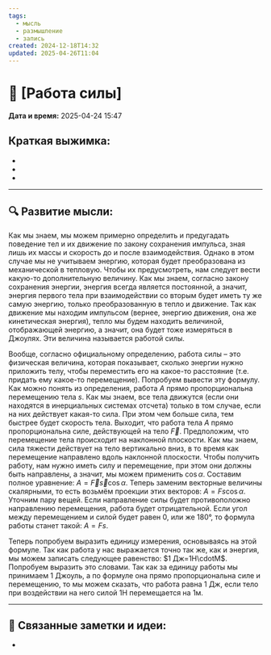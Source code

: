 ```yaml
---
tags:
  - мысль
  - размышление
  - запись
created: 2024-12-18T14:32
updated: 2025-04-26T11:04
---
```


# 💭  [Работа силы]

**Дата и время:** 2025-04-24 15:47

**Краткая выжимка:**
 - 
 - 
 - 
 - 

---

## 🔍 Развитие мысли:

Как мы знаем, мы можем примерно определить и предугадать поведение тел и их движение по закону сохранения импульса, зная лишь их массы и скорость до и после взаимодействия. Однако в этом случае мы не учитываем энергию, которая будет преобразована из механической в тепловую. Чтобы их предусмотреть, нам следует вести какую-то дополнительную величину. Как мы знаем, согласно закону сохранения энергии, энергия всегда является постоянной, а значит, энергия первого тела при взаимодействии со вторым будет иметь ту же самую энергию, только преобразованную в тепло и движение. Так как движение мы находим импульсом (вернее, энергию движения, она же кинетическая энергия), тепло мы будем находить величиной, отображающей энергию, а значит, она будет тоже измеряться в Джоулях. Эти величина называется работой силы. 

Вообще, согласно официальному определению, работа силы – это физическая величина, которая показывает, сколько энергии нужно приложить телу, чтобы переместить его на какое-то расстояние (т.е. придать ему какое-то перемещение). Попробуем вывести эту формулу. Как можно понять из определения, работа $A$ прямо пропорциональна перемещению тела $s$. Как мы знаем, все тела движутся (если они находятся в инерциальных системах отсчета) только в том случае, если на них действует какая-то сила. При этом чем больше сила, тем быстрее будет скорость тела. Выходит, что работа тела $A$ прямо пропорциональна силе, действующей на тело $\vec{F}$. Предположим, что перемещение тела происходит на наклонной плоскости. Как мы знаем, сила тяжести действует на тело вертикально вниз, в то время как перемещение направлено вдоль наклонной плоскости. Чтобы получить работу, нам нужно иметь силу и перемещение, при этом они должны быть направлены, а значит, мы можем применить $\cos{\alpha}$. Составим полное уравнение: $A=\vec{F}\vec{s}\cos{\alpha}$. Теперь заменим векторные величины скалярными, то есть возьмём проекции этих векторов: $A=Fs\cos{\alpha}$. Уточним пару вещей. Если направление силы будет противоположно направлению перемещения, работа будет отрицательной. Если угол между перемещением и силой будет равен 0, или же 180°, то формула работы станет такой: $A=Fs$.

Теперь попробуем выразить единицу измерения, основываясь на этой формуле. Так как работа у нас выражается точно так же, как и энергия, мы можем записать следующее равенство: $1 Дж=1Н\cdotМ$. Попробуем выразить это словами. Так как за единицу работы мы принимаем 1 Джоуль, а по формуле она прямо пропорциональна силе и перемещению, то мы можем сказать, что работа равна 1 Дж, если тело при воздействии на него силой 1Н перемещается на 1м.



---

## 🔄 Связанные заметки и идеи:

- 



